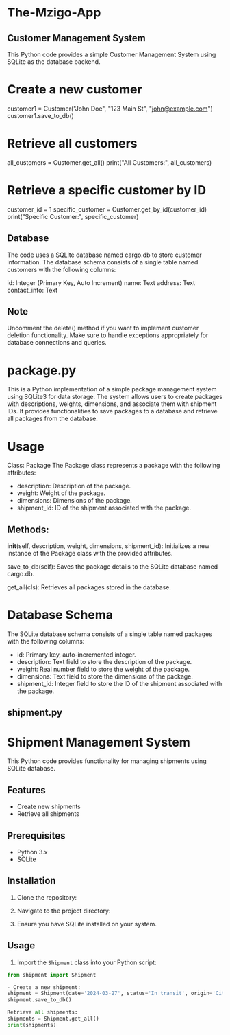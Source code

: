 # The-Mzigo-App

## Customer Management System
This Python code provides a simple Customer Management System using SQLite as the database backend.

# Create a new customer
customer1 = Customer("John Doe", "123 Main St", "john@example.com")
customer1.save_to_db()

# Retrieve all customers
all_customers = Customer.get_all()
print("All Customers:", all_customers)

# Retrieve a specific customer by ID
customer_id = 1
specific_customer = Customer.get_by_id(customer_id)
print("Specific Customer:", specific_customer)

## Database
The code uses a SQLite database named cargo.db to store customer information. The database schema consists of a single table named customers with the following columns:

id: Integer (Primary Key, Auto Increment)
name: Text
address: Text
contact_info: Text
## Note
Uncomment the delete() method if you want to implement customer deletion functionality.
Make sure to handle exceptions appropriately for database connections and queries.

# package.py
This is a Python implementation of a simple package management system using SQLite3 for data storage. The system allows users to create packages with descriptions, weights, dimensions, and associate them with shipment IDs. It provides functionalities to save packages to a database and retrieve all packages from the database.

# Usage
Class: Package
The Package class represents a package with the following attributes:

- description: Description of the package.
- weight: Weight of the package.
- dimensions: Dimensions of the package.
- shipment_id: ID of the shipment associated with the package.

## Methods:
__init__(self, description, weight, dimensions, shipment_id): Initializes a new instance of the Package class with the provided attributes.

save_to_db(self): Saves the package details to the SQLite database named cargo.db.

get_all(cls): Retrieves all packages stored in the database.

# Database Schema
The SQLite database schema consists of a single table named packages with the following columns:

- id: Primary key, auto-incremented integer.
- description: Text field to store the description of the package.
- weight: Real number field to store the weight of the package.
- dimensions: Text field to store the dimensions of the package.
- shipment_id: Integer field to store the ID of the shipment associated with the package.

## shipment.py
# Shipment Management System

This Python code provides functionality for managing shipments using SQLite database.

## Features

- Create new shipments
- Retrieve all shipments

## Prerequisites

- Python 3.x
- SQLite

## Installation

1. Clone the repository:

2. Navigate to the project directory:


3. Ensure you have SQLite installed on your system.

## Usage

1. Import the `Shipment` class into your Python script:

```python
from shipment import Shipment

- Create a new shipment:
shipment = Shipment(date='2024-03-27', status='In transit', origin='City A', destination='City B', customer_id=123)
shipment.save_to_db()

Retrieve all shipments:
shipments = Shipment.get_all()
print(shipments)
